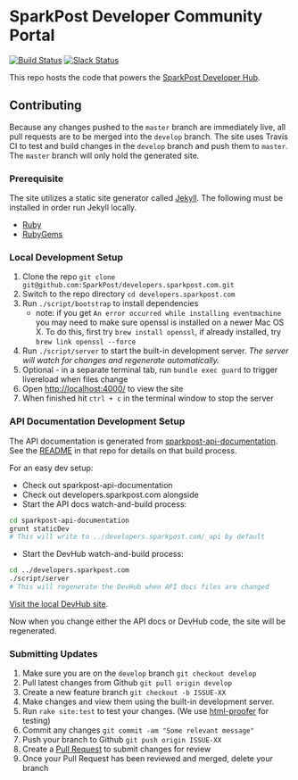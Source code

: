 # SparkPost Developer Community Portal

[![Build Status](https://travis-ci.org/SparkPost/developers.sparkpost.com.svg?branch=develop)](https://travis-ci.org/SparkPost/developers.sparkpost.com) [![Slack Status](http://slack.sparkpost.com/badge.svg)](http://slack.sparkpost.com)

This repo hosts the code that powers the [SparkPost Developer Hub](https://developers.sparkpost.com/).

## Contributing
Because any changes pushed to the `master` branch are immediately live, all pull requests are to be merged into the `develop` branch. 
The site uses Travis CI to test and build changes in the `develop` branch and push them to `master`. The `master` branch will only hold the generated site.

### Prerequisite
The site utilizes a static site generator called [Jekyll](http://jekyllrb.com/).
The following must be installed in order run Jekyll locally.
- [Ruby](http://www.ruby-lang.org/en/downloads/)
- [RubyGems](http://rubygems.org/pages/download)

### Local Development Setup
1. Clone the repo `git clone git@github.com:SparkPost/developers.sparkpost.com.git`
2. Switch to the repo directory `cd developers.sparkpost.com`
3. Run `./script/bootstrap` to install dependencies  
   - note: if you get `An error occurred while installing eventmachine` you may need to make sure openssl is installed on a newer Mac OS X. To do this, first try `brew install openssl`, if already installed, try `brew link openssl --force`
4. Run `./script/server` to start the built-in development server. *The server will watch for changes and regenerate automatically.*
5. Optional - in a separate terminal tab, run `bundle exec guard` to trigger livereload when files change
6. Open <http://localhost:4000/> to view the site
7. When finished hit `ctrl + c` in the terminal window to stop the server

### API Documentation Development Setup

The API documentation is generated from [sparkpost-api-documentation](https://github.com/SparkPost/sparkpost-api-documentation). See the [README](https://github.com/SparkPost/sparkpost-api-documentation/blob/master/README.md) in that repo for details on that build process.

For an easy dev setup:

- Check out sparkpost-api-documentation
- Check out developers.sparkpost.com alongside
- Start the API docs watch-and-build process:

```bash
cd sparkpost-api-documentation
grunt staticDev
# This will write to ../developers.sparkpost.com/_api by default
```

- Start the DevHub watch-and-build process:

```bash
cd ../developers.sparkpost.com
./script/server
# This will regenerate the DevHub when API docs files are changed
```

[Visit the local DevHub site](http://localhost:4000/).

Now when you change either the API docs or DevHub code, the site will be regenerated.

### Submitting Updates
1. Make sure you are on the `develop` branch `git checkout develop`
2. Pull latest changes from Github `git pull origin develop`
3. Create a new feature branch `git checkout -b ISSUE-XX`
4. Make changes and view them using the built-in development server.
5. Run `rake site:test` to test your changes. (We use [html-proofer](https://github.com/gjtorikian/html-proofer) for testing)
6. Commit any changes `git commit -am "Some relevant message"`
7. Push your branch to Github `git push origin ISSUE-XX`
8. Create a [Pull Request](https://github.com/SparkPost/developers.sparkpost.com/pulls) to submit changes for review
9. Once your Pull Request has been reviewed and merged, delete your branch
